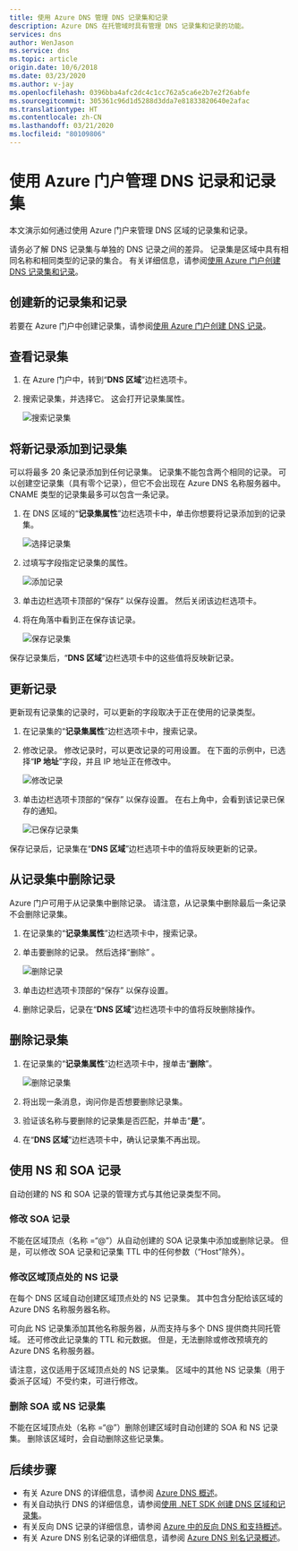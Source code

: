 ```yaml
---
title: 使用 Azure DNS 管理 DNS 记录集和记录
description: Azure DNS 在托管域时具有管理 DNS 记录集和记录的功能。
services: dns
author: WenJason
ms.service: dns
ms.topic: article
origin.date: 10/6/2018
ms.date: 03/23/2020
ms.author: v-jay
ms.openlocfilehash: 0396bba4afc2dc4c1cc762a5ca6e2b7e2f26abfe
ms.sourcegitcommit: 305361c96d1d5288d3dda7e81833820640e2afac
ms.translationtype: HT
ms.contentlocale: zh-CN
ms.lasthandoff: 03/21/2020
ms.locfileid: "80109806"
---
```

# <a name="manage-dns-records-and-record-sets-by-using-the-azure-portal"></a>使用 Azure 门户管理 DNS 记录和记录集

本文演示如何通过使用 Azure 门户来管理 DNS 区域的记录集和记录。

请务必了解 DNS 记录集与单独的 DNS 记录之间的差异。 记录集是区域中具有相同名称和相同类型的记录的集合。 有关详细信息，请参阅[使用 Azure 门户创建 DNS 记录集和记录](dns-getstarted-create-recordset-portal.md)。

## <a name="create-a-new-record-set-and-record"></a>创建新的记录集和记录

若要在 Azure 门户中创建记录集，请参阅[使用 Azure 门户创建 DNS 记录](dns-getstarted-create-recordset-portal.md)。

## <a name="view-a-record-set"></a>查看记录集

1. 在 Azure 门户中，转到“**DNS 区域**”边栏选项卡。
2. 搜索记录集，并选择它。 这会打开记录集属性。

    ![搜索记录集](./media/dns-operations-recordsets-portal/searchset500.png)

## <a name="add-a-new-record-to-a-record-set"></a>将新记录添加到记录集

可以将最多 20 条记录添加到任何记录集。 记录集不能包含两个相同的记录。 可以创建空记录集（具有零个记录），但它不会出现在 Azure DNS 名称服务器中。 CNAME 类型的记录集最多可以包含一条记录。

1. 在 DNS 区域的“**记录集属性**”边栏选项卡中，单击你想要将记录添加到的记录集。

    ![选择记录集](./media/dns-operations-recordsets-portal/selectset500.png)

2. 过填写字段指定记录集的属性。

    ![添加记录](./media/dns-operations-recordsets-portal/addrecord500.png)

3. 单击边栏选项卡顶部的“保存”  以保存设置。 然后关闭该边栏选项卡。
4. 将在角落中看到正在保存该记录。

    ![保存记录集](./media/dns-operations-recordsets-portal/saving150.png)

保存记录集后，“**DNS 区域**”边栏选项卡中的这些值将反映新记录。

## <a name="update-a-record"></a>更新记录

更新现有记录集的记录时，可以更新的字段取决于正在使用的记录类型。

1. 在记录集的“**记录集属性**”边栏选项卡中，搜索记录。
2. 修改记录。 修改记录时，可以更改记录的可用设置。 在下面的示例中，已选择“**IP 地址**”字段，并且 IP 地址正在修改中。

    ![修改记录](./media/dns-operations-recordsets-portal/modifyrecord500.png)

3. 单击边栏选项卡顶部的“保存”  以保存设置。 在右上角中，会看到该记录已保存的通知。

    ![已保存记录集](./media/dns-operations-recordsets-portal/saved150.png)

保存记录后，记录集在“**DNS 区域**”边栏选项卡中的值将反映更新的记录。

## <a name="remove-a-record-from-a-record-set"></a>从记录集中删除记录

Azure 门户可用于从记录集中删除记录。 请注意，从记录集中删除最后一条记录不会删除记录集。

1. 在记录集的“**记录集属性**”边栏选项卡中，搜索记录。
2. 单击要删除的记录。 然后选择“删除”  。

    ![删除记录](./media/dns-operations-recordsets-portal/removerecord500.png)

3. 单击边栏选项卡顶部的“保存”  以保存设置。
4. 删除记录后，记录在“**DNS 区域**”边栏选项卡中的值将反映删除操作。

## <a name="delete-a-record-set"></a><a name="delete"></a>删除记录集

1. 在记录集的“**记录集属性**”边栏选项卡中，搜单击“**删除**”。

    ![删除记录集](./media/dns-operations-recordsets-portal/deleterecordset500.PNG)

2. 将出现一条消息，询问你是否想要删除记录集。
3. 验证该名称与要删除的记录集是否匹配，并单击“**是**”。
4. 在“**DNS 区域**”边栏选项卡中，确认记录集不再出现。

## <a name="work-with-ns-and-soa-records"></a>使用 NS 和 SOA 记录

自动创建的 NS 和 SOA 记录的管理方式与其他记录类型不同。

### <a name="modify-soa-records"></a>修改 SOA 记录

不能在区域顶点（名称 =“\@”）从自动创建的 SOA 记录集中添加或删除记录。 但是，可以修改 SOA 记录和记录集 TTL 中的任何参数（“Host”除外）。

### <a name="modify-ns-records-at-the-zone-apex"></a>修改区域顶点处的 NS 记录

在每个 DNS 区域自动创建区域顶点处的 NS 记录集。 其中包含分配给该区域的 Azure DNS 名称服务器名称。

可向此 NS 记录集添加其他名称服务器，从而支持与多个 DNS 提供商共同托管域。 还可修改此记录集的 TTL 和元数据。 但是，无法删除或修改预填充的 Azure DNS 名称服务器。

请注意，这仅适用于区域顶点处的 NS 记录集。 区域中的其他 NS 记录集（用于委派子区域）不受约束，可进行修改。

### <a name="delete-soa-or-ns-record-sets"></a>删除 SOA 或 NS 记录集

不能在区域顶点处（名称 =“\@”）删除创建区域时自动创建的 SOA 和 NS 记录集。 删除该区域时，会自动删除这些记录集。

## <a name="next-steps"></a>后续步骤

* 有关 Azure DNS 的详细信息，请参阅 [Azure DNS 概述](dns-overview.md)。
* 有关自动执行 DNS 的详细信息，请参阅[使用 .NET SDK 创建 DNS 区域和记录集](dns-sdk.md)。
* 有关反向 DNS 记录的详细信息，请参阅 [Azure 中的反向 DNS 和支持概述](dns-reverse-dns-overview.md)。
* 有关 Azure DNS 别名记录的详细信息，请参阅 [Azure DNS 别名记录概述](dns-alias.md)。
